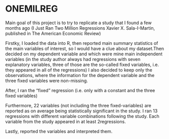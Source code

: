 # ONEMILREG

Main goal of this project is to try to replicate a study that I found a few months ago (I Just Ran Two Million Regressions Xavier X. Sala-I-Martin, published in The American Economic Review)

Firstky, I loaded the data into R, then reported main summary statistics of the main variables of interest, so I would have a clue about my dataset.Then decided on my dependent  variable and  which  were mine main  independent  variables (in the study author always had regressions with seven explanatory variables, three of those are the so-called fixed variables, i.e. they appeared in all of the regressions) I also decided to  keep only the observations, where the information for the dependent variable and the three fixed variables were non-missing.

After, I ran the “fixed” regression (i.e.  only  with  a  constant  and  the  three  fixed  variables)

Furthermore, 22 variables (not including the three fixed-variables) are reported as on average being statistically significant in the study. I ran 13 regressions with different variable combinations following the study. Each variable from the study appeared in at least 2regressions. 

Lastly, reported the variables and interpreted them.
